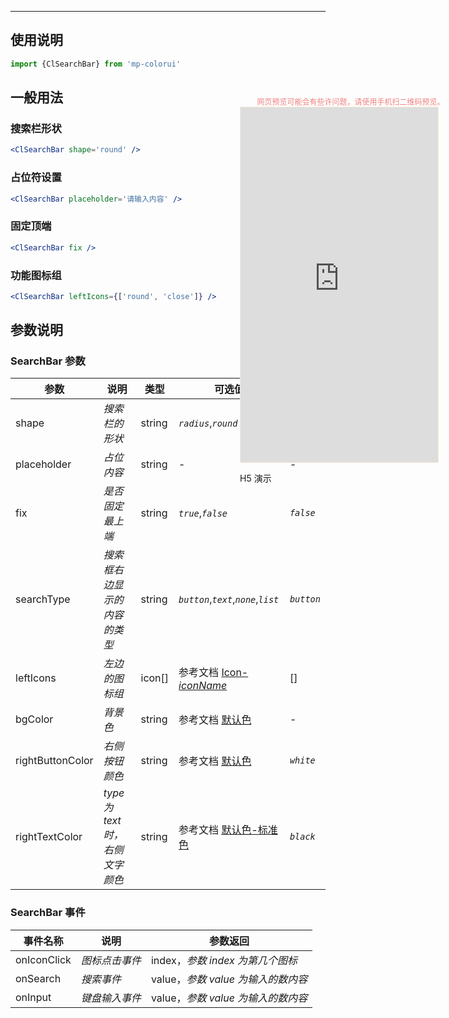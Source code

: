 ****

## 使用说明

```jsx
import {ClSearchBar} from 'mp-colorui'
```



## 一般用法

### 搜索栏形状

```jsx
<ClSearchBar shape='round' />
```

### 占位符设置

```jsx
<ClSearchBar placeholder='请输入内容' />
```

### 固定顶端

```jsx
<ClSearchBar fix />
```

### 功能图标组

```jsx
<ClSearchBar leftIcons={['round', 'close']} />
```





## 参数说明

### SearchBar 参数

| 参数             | 说明                            | 类型   | 可选值                                                       | 默认值     |
| ---------------- | ------------------------------- | ------ | ------------------------------------------------------------ | ---------- |
| shape            | *搜索栏的形状*                  | string | *`radius`*,*`round`*                                         | *`radius`* |
| placeholder      | *占位内容*                      | string | -                                                            | -          |
| fix              | *是否固定最上端*                | string | *`true`*,*`false`*                                           | *`false`*  |
| searchType       | *搜索框右边显示的内容的类型*    | string | *`button`*,*`text`*,*`none`*,*`list`*                        | *`button`* |
| leftIcons        | *左边的图标组*                  | icon[] | 参考文档 [Icon-*iconName*](/base/icon?id=iconname)           | []         |
| bgColor          | *背景色*                        | string | 参考文档 [默认色](/home/color)              | -          |
| rightButtonColor | *右侧按钮颜色*                  | string | 参考文档 [默认色](/home/color)              | *`white`*  |
| rightTextColor   | *type 为 text 时，右侧文字颜色* | string | 参考文档 [默认色-标准色](/home/color?id=标准色) | *`black`*  |

### SearchBar 事件

| 事件名称    | 说明           | 参数返回                           |
| ----------- | -------------- | ---------------------------------- |
| onIconClick | *图标点击事件* | index，*参数 index 为第几个图标*   |
| onSearch    | *搜索事件*     | value，*参数 value 为输入的数内容* |
| onInput     | *键盘输入事件* | value，*参数 value 为输入的数内容* |

<div style="position: fixed; right:10px; top: 5%">
<div style="width: 355px; display: flex; flex-wrap: wrap; justify-content: center; align-items: center; font-size: 12px; color: lightcoral">网页预览可能会有些许问题，请使用手机扫二维码预览。</div>
<iframe style="border: 1px solid antiquewhite" src="https://yinliangdream.github.io/mp-colorui-h5-demo/#/pages/components/searchBar/index" height="568" width="316"></iframe>
<div>
		<p>H5 演示</p>
		<div id='qrcode'></div>
	</div>
</div>

<script>
	new Vue({
		el: '#main',
		mounted() {
			setTimeout(() => {
				const id = document.getElementById("qrcode");
				new QRCode(id, {
					text: "https://yinliangdream.github.io/mp-colorui-h5-demo/#/pages/components/searchBar/index",
					width: 128,
					height: 128,
					colorDark : "#000000",
					colorLight : "#ffffff",
					correctLevel : QRCode.CorrectLevel.H
				});
			});
		}
	})
</script>
